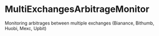 # MultiExchangesArbitrageMonitor
Monitoring arbitrages between multiple exchanges (Bianance, Bithumb, Huobi, Mexc, Upbit)
